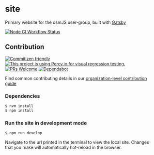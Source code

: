 # site

Primary website for the dsmJS user-group, built with [Gatsby](https://www.gatsbyjs.org/)

<!--status-badges start -->

[![Node CI Workflow Status][github-actions-ci-badge]][github-actions-ci-link]

<!--status-badges end -->

## Contribution

<!--contribution-badges start -->

[![Commitizen friendly](https://img.shields.io/badge/commitizen-friendly-brightgreen.svg)](http://commitizen.github.io/cz-cli/)
[![This project is using Percy.io for visual regression testing.](https://percy.io/static/images/percy-badge.svg)](https://percy.io/dsmjs/site)
[![PRs Welcome][PRs-badge]][PRs-link]
[![Dependabot][dependabot-badge]][dependabot-link]

<!--contribution-badges end -->

Find common contributing details in our [organization-level contribution guide](https://github.com/dsmjs/.github/CONTRIBUTING.md)

### Dependencies

```sh
$ nvm install
$ npm install
```

### Run the site in development mode

```sh
$ npm run develop
```

Navigate to the url printed in the terminal to view the local site. Changes that
you make will automatically hot-reload in the browser.

[PRs-link]: http://makeapullrequest.com

[PRs-badge]: https://img.shields.io/badge/PRs-welcome-brightgreen.svg

[dependabot-link]: https://dependabot.com/

[dependabot-badge]: https://badgen.net/dependabot/dsmjs/site/?icon=dependabot

[github-actions-ci-link]: https://github.com/dsmjs/site/actions?query=workflow%3A%22Node.js+CI%22+branch%3Amaster

[github-actions-ci-badge]: https://github.com/dsmjs/site/workflows/Node.js%20CI/badge.svg
